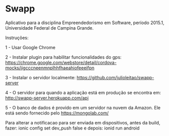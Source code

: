 Swapp
====================

Aplicativo para a disciplina Empreendedorismo em Software, período 2015.1, Universidade Federal de Campina Grande.

Instruções:

1 - Usar Google Chrome

2 - Instalar plugin para habilitar funcionalidades do gps: https://chrome.google.com/webstore/detail/cordova-mocks/iigcccneenmnplhhfhaeahiofeeeifpn

3 - Instalar o servidor localmente: https://github.com/julioleitao/swapp-server

4 - O servidor para quando a aplicação está em produção se encontra em: http://swapp-server.herokuapp.com/api

5 - O banco de dados é provido em um servidor na nuvem da Amazon. Ele está sendo fornecido pelo https://mongolab.com/

Para alterar a notificacao para ser enviada em dispositivos, antes da build, fazer:
ionic config set dev_push false
e depois:
ionid run android
